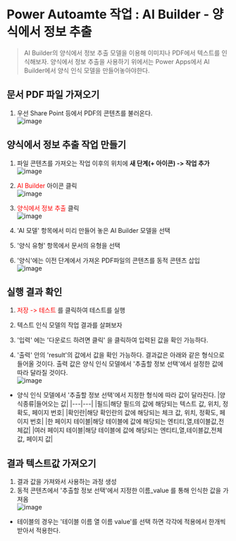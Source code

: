 # Power Autoamte 작업 : AI Builder - 양식에서 정보 추출
> AI Builder의 양식에서 정보 추출 모델을 이용해 이미지나 PDF에서 텍스트를 인식해보자. 양식에서 정보 추출을 사용하기 위에서는 Power Apps에서 AI Builder에서 양식 인식 모델을 만들어놓아야한다.

## 문서 PDF 파일 가져오기

1. 우선 Share Point 등에서 PDF의 콘텐츠를 불러온다.<br>![image](https://user-images.githubusercontent.com/39551265/158717542-844159a0-f543-4d61-9dcb-87fb134e1e99.png)<br>


## 양식에서 정보 추출 작업 만들기

1. 파일 콘텐츠를 가져오는 작업 이후의 위치에 **새 단계(+ 아이콘) -> 작업 추가**<br>![image](https://user-images.githubusercontent.com/39551265/155929733-389e36ba-5b77-49c2-ada4-b892d0d1200f.png)<br>

2. <span style="color:red">AI Builder</span> 아이콘 클릭<br>![image](https://user-images.githubusercontent.com/39551265/158016397-44a03eec-868d-41e7-beb9-15e4bf9d407b.png)<br>

3. <span style="color:red">양식에서 정보 추출</span> 클릭<br>![image](https://user-images.githubusercontent.com/39551265/158717989-23684b7c-e0be-4b7e-b8b4-e8a1ee18eeed.png)<br>

4. 'AI 모델' 항목에서 미리 만들어 놓은 AI Builder 모델을 선택

5. '양식 유형' 항목에서 문서의 유형을 선택

6. '양식'에는 이전 단계에서 가져온 PDF파일의 콘텐츠를 동적 콘텐츠 삽입<br>![image](https://user-images.githubusercontent.com/39551265/158718886-83a549c4-dced-4a12-b5f3-c2f55d059fad.png)<br>


## 실행 결과 확인
1. <span style="color:red">저장 -> 테스트</span> 를 클릭하여 테스트를 실행

2. 텍스트 인식 모델의 작업 결과를 살펴보자

3. '입력' 에는 '다운로드 하려면 클릭' 을 클릭하여 입력된 값을 확인 가능하다.

4. '출력' 안의 'result'의 값에서 값을 확인 가능하다. 결과값은 아래와 같은 형식으로 들어올 것이다. 출력 값은 양식 인식 모델에서 '추출할 정보 선택'에서 설정한 값에 따라 달라질 것이다.<br>![image](https://user-images.githubusercontent.com/39551265/158719637-3fd178b2-15e9-48c4-9092-8dcc464dab49.png)<br>

* 양식 인식 모델에서 '추출할 정보 선택'에서 지정한 형식에 따라 값이 달라진다.
|양식종류|들어오는 값|
|---|---|
|필드|해당 필드의 값에 해당되는 텍스트 값, 위치, 정확도, 페이지 번호|
|확인란|해당 확인란의 값에 해당되는 체크 값, 위치, 정확도, 페이지 번호|
|한 페이지 테이블|해당 테이블에 값에 해당되는 엔티티,열,테이블값,전체값|
|여러 페이지 테이블|해당 테이블에 값에 해당되는 엔티티,열,테이블값,전체값, 페이지 값|

## 결과 텍스트값 가져오기

1. 결과 값을 가져와서 사용하는 과정 생성
2. 동적 콘텐츠에서 '추출할 정보 선택'에서 지정한 이름_value 를 통해 인식한 값을 가져옴<br>![image](https://user-images.githubusercontent.com/39551265/158721346-7fd8c56f-6732-4771-b10d-3ed1968966d4.png)<br>

* 테이블의 경우는 '테이블 이름 열 이름 value'를 선택 하면 각각에 적용에서 한개씩 받아서 적용한다.